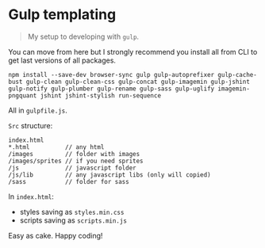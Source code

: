 # Gulp templating
> My setup to developing with `gulp`.

You can move from here but I strongly recommend you install all from CLI to get last versions of all packages.
```
npm install --save-dev browser-sync gulp gulp-autoprefixer gulp-cache-bust gulp-clean gulp-clean-css gulp-concat gulp-imagemin gulp-jshint gulp-notify gulp-plumber gulp-rename gulp-sass gulp-uglify imagemin-pngquant jshint jshint-stylish run-sequence
```
All in `gulpfile.js`. 

`Src` structure:
```
index.html
*.html          // any html
/images         // folder with images
/images/sprites // if you need sprites
/js             // javascript folder
/js/lib         // any javascript libs (only will copied)
/sass           // folder for sass
```
In `index.html`:
* styles saving as `styles.min.css`
* scripts saving as `scripts.min.js`
 
Easy as cake. Happy coding!
